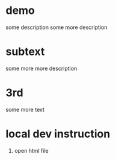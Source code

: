 # demo 

some description
some more description


# subtext
some more more description

# 3rd 
some more text

# local dev instruction
1. open html file